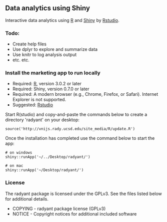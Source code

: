 ## Data analytics using Shiny

Interactive data analytics using [R](http://www.r-project.org/) and [Shiny](http://www.rstudio.com/shiny/) by [Rstudio](http://www.rstudio.com/). 

### Todo:
- Create help files
- Use dplyr to explore and summarize data
- Use knitr to log analysis output
- etc. etc.

### Install the marketing app to run locally

- Required: [R](http://cran.rstudio.com/), version 3.0.2 or later
- Required: Shiny, version 0.7.0 or later
- Required: A modern browser (e.g., Chrome, Firefox, or Safari). Internet Explorer is not supported.
- Suggested: [Rstudio](http://www.rstudio.com/ide/download/)

Start R(studio) and copy-and-paste the commands below to create a directory 'radyant' on your desktop:

	source('http://vnijs.rady.ucsd.edu/site_media/R/update.R')

Once the installation has completed use the command below to start the app:

	# on windows
	shiny::runApp('~/../Desktop/radyant/')

 	# on mac
	shiny::runApp('~/Desktop/radyant/')

### License
The radyant package is licensed under the GPLv3. See the files listed below for additional details.

- COPYING - radyant package license (GPLv3)
- NOTICE - Copyright notices for additional included software
